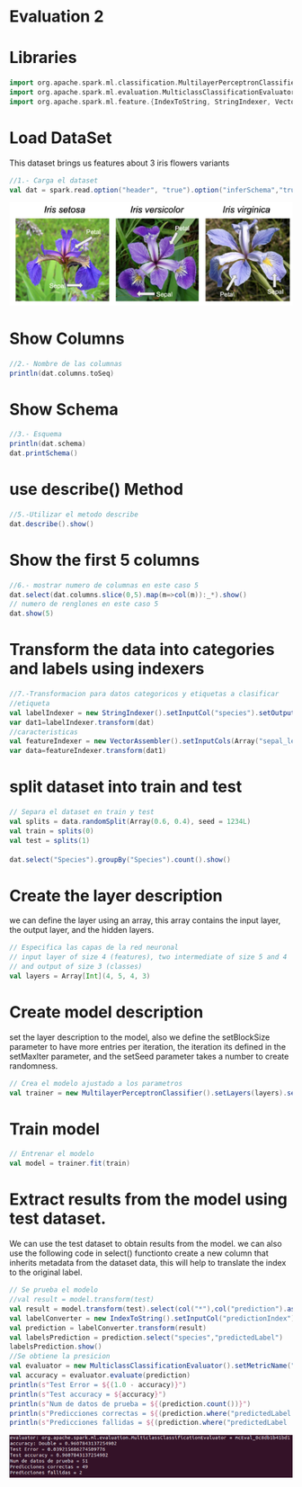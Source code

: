 # Evaluation 2

# Libraries


```scala
import org.apache.spark.ml.classification.MultilayerPerceptronClassifier
import org.apache.spark.ml.evaluation.MulticlassClassificationEvaluator
import org.apache.spark.ml.feature.{IndexToString, StringIndexer, VectorIndexer, VectorAssembler}
```

# Load DataSet
This dataset brings us features about 3 iris flowers variants
```scala
//1.- Carga el dataset
val dat = spark.read.option("header", "true").option("inferSchema","true")csv("iris.csv")
```
![Alt text](Images/flower.png)
# Show Columns

```scala
//2.- Nombre de las columnas
println(dat.columns.toSeq)
```

# Show Schema

```scala
//3.- Esquema
println(dat.schema)
dat.printSchema()
```

# use describe() Method

```scala
//5.-Utilizar el metodo describe
dat.describe().show()
```

# Show the first 5 columns

```scala
//6.- mostrar numero de columnas en este caso 5
dat.select(dat.columns.slice(0,5).map(m=>col(m)):_*).show()
// numero de renglones en este caso 5
dat.show(5)
```

# Transform the data into categories and labels using indexers

```scala
//7.-Transformacion para datos categoricos y etiquetas a clasificar
//etiqueta
val labelIndexer = new StringIndexer().setInputCol("species").setOutputCol("label").fit(dat)
var dat1=labelIndexer.transform(dat)
//caracteristicas
val featureIndexer = new VectorAssembler().setInputCols(Array("sepal_length","sepal_width","petal_length","petal_width")).setOutputCol("features")
var data=featureIndexer.transform(dat1)
```

# split dataset into train and test
```scala
// Separa el dataset en train y test
val splits = data.randomSplit(Array(0.6, 0.4), seed = 1234L)
val train = splits(0)
val test = splits(1)

dat.select("Species").groupBy("Species").count().show()
```

# Create the layer description
we can define the layer using an array, this array contains the input layer, the output layer, and the hidden layers.
```scala
// Especifica las capas de la red neuronal
// input layer of size 4 (features), two intermediate of size 5 and 4
// and output of size 3 (classes)
val layers = Array[Int](4, 5, 4, 3)
```

# Create model description
set the layer description to the model, also we define the setBlockSize parameter to have more entries per iteration, the iteration its defined in the setMaxIter parameter, and the setSeed parameter takes a number to create randomness.
```scala
// Crea el modelo ajustado a los parametros
val trainer = new MultilayerPerceptronClassifier().setLayers(layers).setBlockSize(128).setSeed(1234L).setMaxIter(100)
```

# Train model

```scala
// Entrenar el modelo
val model = trainer.fit(train)
```

# Extract results from the model using test dataset.
We can use the test dataset to obtain results from the model. we can also use the following code in select() functionto create a new column that inherits metadata from the dataset data, this will help to translate the index to the original label.
```scala
// Se prueba el modelo
//val result = model.transform(test)
val result = model.transform(test).select(col("*"),col("prediction").as("predictionIndex", data.schema("label").metadata))
val labelConverter = new IndexToString().setInputCol("predictionIndex").setOutputCol("predictedLabel")
val prediction = labelConverter.transform(result)
val labelsPrediction = prediction.select("species","predictedLabel")
labelsPrediction.show()
//Se obtiene la presicion
val evaluator = new MulticlassClassificationEvaluator().setMetricName("accuracy")
val accuracy = evaluator.evaluate(prediction)
println(s"Test Error = ${(1.0 - accuracy)}")
println(s"Test accuracy = ${accuracy}")
println(s"Num de datos de prueba = ${(prediction.count())}")
println(s"Predicciones correctas = ${(prediction.where("predictedLabel == species").count())}")
println(s"Predicciones fallidas = ${(prediction.where("predictedLabel != species").count())}")
```
![Alt text](Images/new.png)
